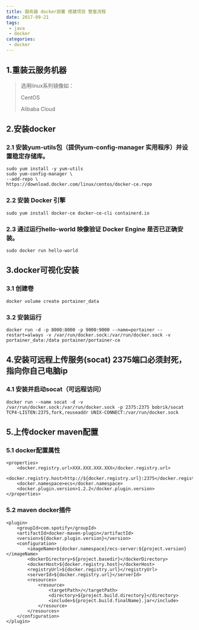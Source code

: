 ```yaml
---
title: 服务器 docker部署 搭建项目 整套流程
date: 2017-09-21
tags:
 - java
 - docker 
categories: 
 - docker
---
```


## 1.重装云服务机器
> 选用linux系列镜像如：
> 
> CentOS
> 
> Alibaba Cloud

## 2.安装docker
### 2.1 安装yum-utils包（提供yum-config-manager 实用程序）并设置稳定存储库。
```angular2html
sudo yum install -y yum-utils
sudo yum-config-manager \
--add-repo \
https://download.docker.com/linux/centos/docker-ce.repo
```
### 2.2 安装 Docker 引擎
```angular2html
sudo yum install docker-ce docker-ce-cli containerd.io
```
### 2.3 通过运行hello-world 映像验证 Docker Engine 是否已正确安装。
```angular2html
sudo docker run hello-world
```
## 3.docker可视化安装
### 3.1 创建卷
```angular2html
docker volume create portainer_data
```
### 3.2 安装运行
```angular2html
docker run -d -p 8000:8000 -p 9000:9000 --name=portainer --restart=always -v /var/run/docker.sock:/var/run/docker.sock -v portainer_data:/data portainer/portainer-ce
```
## 4.安装可远程上传服务(socat) 2375端口必须封死，指向你自己电脑ip
### 4.1 安装并启动socat（可远程访问）
```angular2html
docker run --name socat -d -v /var/run/docker.sock:/var/run/docker.sock -p 2375:2375 bobrik/socat TCP4-LISTEN:2375,fork,reuseaddr UNIX-CONNECT:/var/run/docker.sock
```

## 5.上传docker maven配置
### 5.1 docker配置属性
```angular2html
<properties>
    <docker.registry.url>XXX.XXX.XXX.XXX</docker.registry.url>
    <docker.registry.host>http://${docker.registry.url}:2375</docker.registry.host>
    <docker.namespace>ecs</docker.namespace>
    <docker.plugin.version>1.2.2</docker.plugin.version>
</properties>
```
### 5.2 maven docker插件
```angular2html
<plugin>
    <groupId>com.spotify</groupId>
    <artifactId>docker-maven-plugin</artifactId>
    <version>${docker.plugin.version}</version>
    <configuration>
        <imageName>${docker.namespace}/ecs-server:${project.version}</imageName>
        <dockerDirectory>${project.basedir}</dockerDirectory>
        <dockerHost>${docker.registry.host}</dockerHost>
        <registryUrl>${docker.registry.url}</registryUrl>
        <serverId>${docker.registry.url}</serverId>
        <resources>
            <resource>
                <targetPath>/</targetPath>
                <directory>${project.build.directory}</directory>
                <include>${project.build.finalName}.jar</include>
            </resource>
        </resources>
    </configuration>
</plugin>
```




